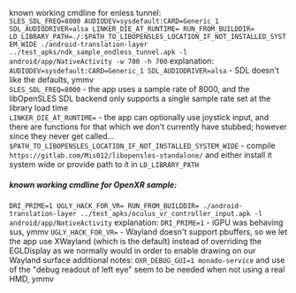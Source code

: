 known working cmdline for enless tunnel:  
`SLES_SDL_FREQ=8000 AUDIODEV=sysdefault:CARD=Generic_1 SDL_AUDIODRIVER=alsa LINKER_DIE_AT_RUNTIME= RUN_FROM_BUILDDIR= LD_LIBRARY_PATH=./:$PATH_TO_LIBOPENSLES_LOCATION_IF_NOT_INSTALLED_SYSTEM_WIDE ./android-translation-layer ../test_apks/ndk_sample_endless_tunnel.apk -l android/app/NativeActivity -w 700 -h 700`
explanation:  
`AUDIODEV=sysdefault:CARD=Generic_1 SDL_AUDIODRIVER=alsa` - SDL doesn't like the defaults, ymmv  
`SLES_SDL_FREQ=8000` - the app uses a sample rate of 8000, and the libOpenSLES SDL backend only supports a single sample rate set at the library load time  
`LINKER_DIE_AT_RUNTIME=` - the app can optionally use joystick input, and there are functions for that which we don't currently have stubbed; however since they never get called...  
`$PATH_TO_LIBOPENSLES_LOCATION_IF_NOT_INSTALLED_SYSTEM_WIDE` - compile `https://gitlab.com/Mis012/libopensles-standalone/` and either install it system wide or provide path to it in `LD_LIBRARY_PATH`  

##### known working cmdline for OpenXR sample:
`DRI_PRIME=1 UGLY_HACK_FOR_VR= RUN_FROM_BUILDDIR= ./android-translation-layer ../test_apks/oculus_vr_controller_input.apk -l android/app/NativeActivity`
explanation:
`DRI_PRIME=1` - iGPU was behaving sus, ymmv
`UGLY_HACK_FOR_VR=` - Wayland doesn't support pbuffers, so we let the app use XWayland (which is the default) instead of overriding the EGLDisplay as we normally would in order to enable drawing on our Wayland surface
additional notes:
`OXR_DEBUG_GUI=1 monado-service` and use of the "debug readout of left eye" seem to be needed when not using a real HMD, ymmv
